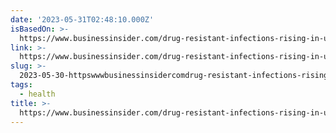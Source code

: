 ```yaml
---
date: '2023-05-31T02:48:10.000Z'
isBasedOn: >-
  https://www.businessinsider.com/drug-resistant-infections-rising-in-us-covid-patients-overwhelm-hospitals-2021-9
link: >-
  https://www.businessinsider.com/drug-resistant-infections-rising-in-us-covid-patients-overwhelm-hospitals-2021-9
slug: >-
  2023-05-30-httpswwwbusinessinsidercomdrug-resistant-infections-rising-in-us-covid-patients-overwhelm-hospitals-2021-9
tags:
  - health
title: >-
  https://www.businessinsider.com/drug-resistant-infections-rising-in-us-covid-patients-overwhelm-hospitals-2021-9
---
```


